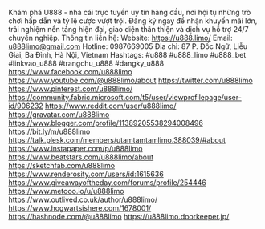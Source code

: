 Khám phá U888 - nhà cái trực tuyến uy tín hàng đầu, nơi hội tụ những trò chơi hấp dẫn và tỷ lệ cược vượt trội. Đăng ký ngay để nhận khuyến mãi lớn, trải nghiệm nền tảng hiện đại, giao diện thân thiện và dịch vụ hỗ trợ 24/7 chuyên nghiệp.
Thông tin liên hệ:
Website: https://u888.limo/
Email: u888limo@gmail.com
Hotline: 0987669005
Địa chỉ: 87 P. Đốc Ngữ, Liễu Giai, Ba Đình, Hà Nội, Vietnam
Hashtags: #u888 #u888_limo #u888_bet #linkvao_u888 #trangchu_u888 #dangky_u888
https://www.facebook.com/u888limo
https://www.youtube.com/@u888limo/about
https://twitter.com/u888limo
https://www.pinterest.com/u888limo/
https://community.fabric.microsoft.com/t5/user/viewprofilepage/user-id/906232
https://www.reddit.com/user/u888limo/
https://gravatar.com/u888limo
https://www.blogger.com/profile/11389205538294008496
https://bit.ly/m/u888limo
https://talk.plesk.com/members/utamtamtamlimo.388039/#about
https://www.instapaper.com/p/u888limo
https://www.beatstars.com/u888limo/about
https://sketchfab.com/u888limo
https://www.renderosity.com/users/id:1615636
https://www.giveawayoftheday.com/forums/profile/254446
https://www.metooo.io/u/u888limo
https://www.outlived.co.uk/author/u888limo/
https://www.hogwartsishere.com/1678001/
https://hashnode.com/@u888limo
https://u888limo.doorkeeper.jp/